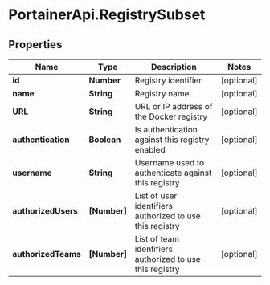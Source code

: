 # PortainerApi.RegistrySubset

## Properties
Name | Type | Description | Notes
------------ | ------------- | ------------- | -------------
**id** | **Number** | Registry identifier | [optional] 
**name** | **String** | Registry name | [optional] 
**URL** | **String** | URL or IP address of the Docker registry | [optional] 
**authentication** | **Boolean** | Is authentication against this registry enabled | [optional] 
**username** | **String** | Username used to authenticate against this registry | [optional] 
**authorizedUsers** | **[Number]** | List of user identifiers authorized to use this registry | [optional] 
**authorizedTeams** | **[Number]** | List of team identifiers authorized to use this registry | [optional] 


